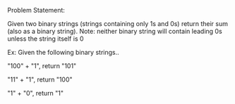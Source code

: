 Problem Statement:

Given two binary strings (strings containing only 1s and 0s) return their sum (also as a binary string).
Note: neither binary string will contain leading 0s unless the string itself is 0

Ex: Given the following binary strings..

"100" + "1", return "101"

"11" + "1", return "100"

"1" + "0", return  "1"

